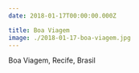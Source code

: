 ```yaml
---
date: 2018-01-17T00:00:00.000Z

title: Boa Viagem
image: ./2018-01-17-boa-viagem.jpg
---
```


Boa Viagem, Recife, Brasil
